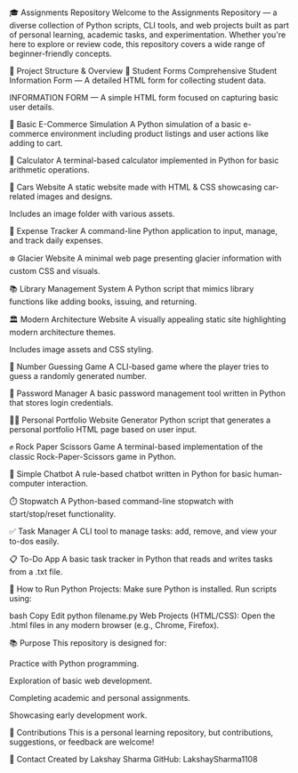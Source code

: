 🎓 Assignments Repository
Welcome to the Assignments Repository — a diverse collection of Python scripts, CLI tools, and web projects built as part of personal learning, academic tasks, and experimentation. Whether you're here to explore or review code, this repository covers a wide range of beginner-friendly concepts.

📁 Project Structure & Overview
🔹 Student Forms
Comprehensive Student Information Form — A detailed HTML form for collecting student data.

INFORMATION FORM — A simple HTML form focused on capturing basic user details.

🛒 Basic E-Commerce Simulation
A Python simulation of a basic e-commerce environment including product listings and user actions like adding to cart.

🧮 Calculator
A terminal-based calculator implemented in Python for basic arithmetic operations.

🚗 Cars Website
A static website made with HTML & CSS showcasing car-related images and designs.

Includes an image folder with various assets.

💸 Expense Tracker
A command-line Python application to input, manage, and track daily expenses.

❄️ Glacier Website
A minimal web page presenting glacier information with custom CSS and visuals.

📚 Library Management System
A Python script that mimics library functions like adding books, issuing, and returning.

🏛️ Modern Architecture Website
A visually appealing static site highlighting modern architecture themes.

Includes image assets and CSS styling.

🎯 Number Guessing Game
A CLI-based game where the player tries to guess a randomly generated number.

🔐 Password Manager
A basic password management tool written in Python that stores login credentials.

🧑‍💻 Personal Portfolio Website Generator
Python script that generates a personal portfolio HTML page based on user input.

✊ Rock Paper Scissors Game
A terminal-based implementation of the classic Rock-Paper-Scissors game in Python.

🤖 Simple Chatbot
A rule-based chatbot written in Python for basic human-computer interaction.

⏱️ Stopwatch
A Python-based command-line stopwatch with start/stop/reset functionality.

✅ Task Manager
A CLI tool to manage tasks: add, remove, and view your to-dos easily.

📋 To-Do App
A basic task tracker in Python that reads and writes tasks from a .txt file.

🚀 How to Run
Python Projects:
Make sure Python is installed. Run scripts using:

bash
Copy
Edit
python filename.py
Web Projects (HTML/CSS):
Open the .html files in any modern browser (e.g., Chrome, Firefox).

📚 Purpose
This repository is designed for:

Practice with Python programming.

Exploration of basic web development.

Completing academic and personal assignments.

Showcasing early development work.

🙌 Contributions
This is a personal learning repository, but contributions, suggestions, or feedback are welcome!

📩 Contact
Created by Lakshay Sharma
GitHub: LakshaySharma1108

